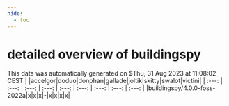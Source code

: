 ```yaml
---
hide:
  - toc
---
```


detailed overview of buildingspy
================================


This data was automatically generated on $Thu, 31 Aug 2023 at 11:08:02 CEST
| |accelgor|doduo|donphan|gallade|joltik|skitty|swalot|victini|
| :---: | :---: | :---: | :---: | :---: | :---: | :---: | :---: | :---: |
|buildingspy/4.0.0-foss-2022a|x|x|x|-|x|x|x|x|
